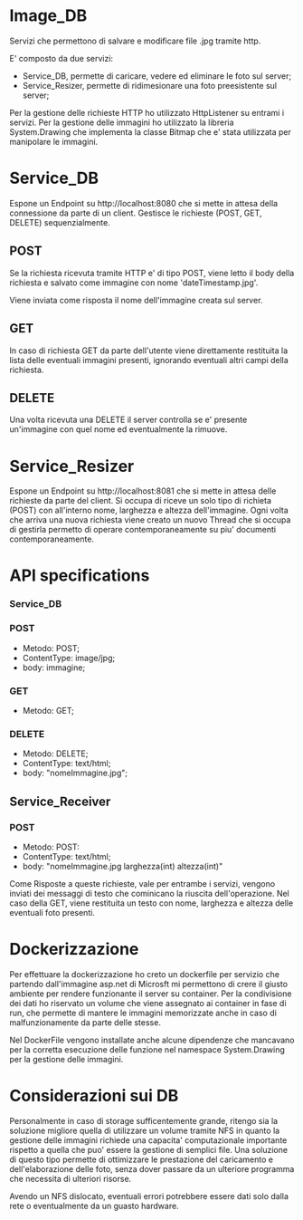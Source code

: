 # Image_DB
Servizi che permettono di salvare e modificare file .jpg tramite http.

E' composto da due servizi:

- Service_DB, permette di caricare, vedere ed eliminare le foto sul server;
- Service_Resizer, permette di ridimesionare una foto preesistente sul server;

Per la gestione delle richieste HTTP ho utilizzato HttpListener su entrami i servizi.
Per la gestione delle immagini ho utilizzato la libreria System.Drawing che implementa la classe Bitmap che e' stata utilizzata per manipolare le immagini.

# Service_DB
Espone un Endpoint su http://localhost:8080 che si mette in attesa della connessione da parte di un client. Gestisce le richieste (POST, GET, DELETE) sequenzialmente.

## POST
Se la richiesta ricevuta tramite HTTP e' di tipo POST, viene letto il body della richiesta e salvato come immagine con nome 'dateTimestamp.jpg'.

Viene inviata come risposta il nome dell'immagine creata sul server.

## GET
In caso di richiesta GET da parte dell'utente viene direttamente restituita la lista delle eventuali immagini presenti, ignorando eventuali altri campi della richiesta.

## DELETE
Una volta ricevuta una DELETE il server controlla se e' presente un'immagine con quel nome ed eventualmente la rimuove.

# Service_Resizer
Espone un Endpoint su http://localhost:8081 che si mette in attesa delle richieste da parte del client. Si occupa di riceve un solo tipo di richieta (POST) con all'interno nome, larghezza e altezza dell'immagine. 
Ogni volta che arriva una nuova richiesta viene creato un nuovo Thread che si occupa di gestirla permetto di operare contemporaneamente su piu' documenti contemporaneamente.


# API specifications

### Service_DB
### POST
  - Metodo: POST;
  - ContentType: image/jpg;
  - body: immagine;

### GET
  - Metodo: GET;

### DELETE
  - Metodo: DELETE;
  - ContentType: text/html;
  - body: "nomeImmagine.jpg";

## Service_Receiver
### POST 
  - Metodo: POST:
  - ContentType: text/html;
  - body: "nomeImmagine.jpg larghezza(int) altezza(int)"

Come Risposte a queste richieste, vale per entrambe i servizi, vengono inviati dei messaggi di testo che cominicano la riuscita dell'operazione. Nel caso della GET, viene restituita un testo con nome, larghezza e altezza delle eventuali foto presenti.

# Dockerizzazione

Per effettuare la dockerizzazione ho creto un dockerfile per servizio che partendo dall'immagine asp.net di Microsft mi permettono di crere il giusto ambiente per rendere funzionante il server su container. Per la condivisione dei dati ho riservato un volume che viene assegnato ai container in fase di run, che permette di mantere le immagini memorizzate anche in caso di malfunzionamente da parte delle stesse. 

Nel DockerFile vengono installate anche alcune dipendenze che mancavano per la corretta esecuzione delle funzione nel namespace System.Drawing per la gestione delle immagini.

# Considerazioni sui DB

Personalmente in caso di storage sufficentemente grande, ritengo sia la soluzione migliore quella di utilizzare un volume tramite NFS in quanto la gestione delle immagini richiede una capacita' computazionale importante rispetto a quella che puo' essere la gestione di semplici file.
Una soluzione di questo tipo permette di ottimizzare le prestazione del caricamento e dell'elaborazione delle foto, senza dover passare da un ulteriore programma che necessita di ulteriori risorse.

Avendo un NFS dislocato, eventuali errori potrebbere essere dati solo dalla rete o eventualmente da un guasto hardware.
